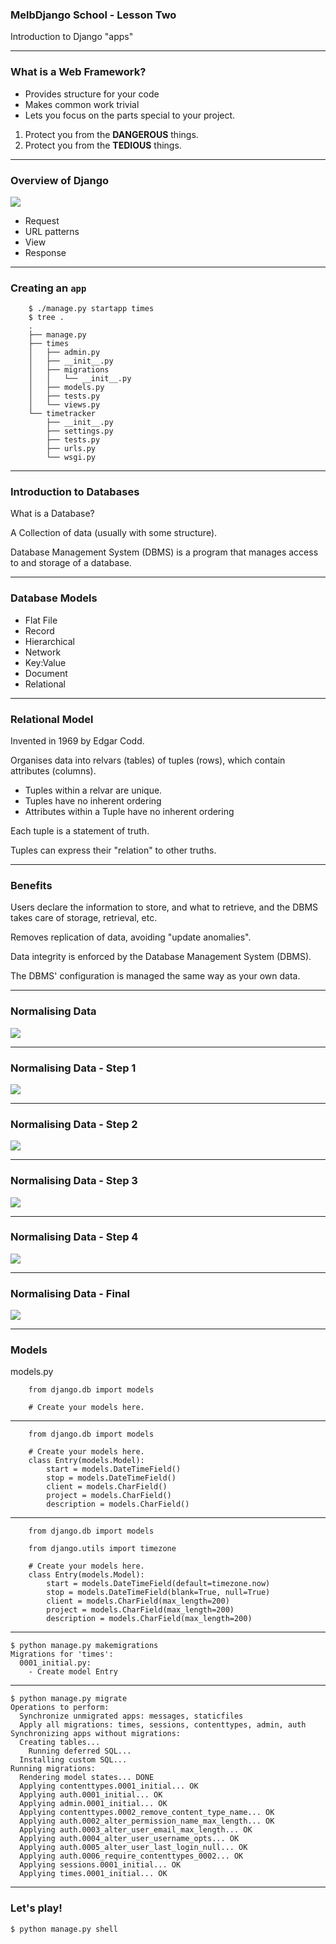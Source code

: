 ### MelbDjango School - Lesson Two

Introduction to Django "apps"

---

###  What is a Web Framework?

 - Provides structure for your code
 - Makes common work trivial
 - Lets you focus on the parts special to your project.

1. Protect you from the __DANGEROUS__ things.
2. Protect you from the __TEDIOUS__ things.

---

### Overview of Django

![](./img/django-flow.png)

- Request
- URL patterns
- View
- Response

---

### Creating an `app`

```
    $ ./manage.py startapp times
    $ tree .
    .
    ├── manage.py
    ├── times
    │   ├── admin.py
    │   ├── __init__.py
    │   ├── migrations
    │   │   └── __init__.py
    │   ├── models.py
    │   ├── tests.py
    │   └── views.py
    └── timetracker
        ├── __init__.py
        ├── settings.py
        ├── tests.py
        ├── urls.py
        └── wsgi.py

```

---

### Introduction to Databases

What is a Database?

A Collection of data (usually with some structure).

Database Management System (DBMS) is a program that manages access to and storage of a database.

---

### Database Models

- Flat File
- Record
- Hierarchical
- Network
- Key:Value
- Document
- Relational

---

### Relational Model

Invented in 1969 by Edgar Codd.

Organises data into relvars (tables) of tuples (rows), which contain attributes (columns).

- Tuples within a relvar are unique.
- Tuples have no inherent ordering
- Attributes within a Tuple have no inherent ordering

Each tuple is a statement of truth.

Tuples can express their "relation" to other truths.

---

### Benefits

Users declare the information to store, and what to retrieve, and the DBMS takes care of storage, retrieval, etc.

Removes replication of data, avoiding "update anomalies".

Data integrity is enforced by the Database Management System (DBMS).

The DBMS' configuration is managed the same way as your own data.

---

### Normalising Data

![](./img/normalise1.png)

---

### Normalising Data - Step 1

![](./img/normalise2.png)

---

### Normalising Data - Step 2

![](./img/normalise3.png)

---

### Normalising Data - Step 3

![](./img/normalise4.png)

---

### Normalising Data - Step 4

![](./img/normalise5.png)

---

### Normalising Data - Final

![](./img/normalise6.png)

---

### Models

models.py

```
    from django.db import models

    # Create your models here.
```

---

```
    from django.db import models

    # Create your models here.
    class Entry(models.Model):
        start = models.DateTimeField()
        stop = models.DateTimeField()
        client = models.CharField()
        project = models.CharField()
        description = models.CharField()

```

---

```
    from django.db import models

    from django.utils import timezone

    # Create your models here.
    class Entry(models.Model):
        start = models.DateTimeField(default=timezone.now)
        stop = models.DateTimeField(blank=True, null=True)
        client = models.CharField(max_length=200)
        project = models.CharField(max_length=200)
        description = models.CharField(max_length=200)

```

---

```
$ python manage.py makemigrations
Migrations for 'times':
  0001_initial.py:
    - Create model Entry

```

---

```
$ python manage.py migrate
Operations to perform:
  Synchronize unmigrated apps: messages, staticfiles
  Apply all migrations: times, sessions, contenttypes, admin, auth
Synchronizing apps without migrations:
  Creating tables...
    Running deferred SQL...
  Installing custom SQL...
Running migrations:
  Rendering model states... DONE
  Applying contenttypes.0001_initial... OK
  Applying auth.0001_initial... OK
  Applying admin.0001_initial... OK
  Applying contenttypes.0002_remove_content_type_name... OK
  Applying auth.0002_alter_permission_name_max_length... OK
  Applying auth.0003_alter_user_email_max_length... OK
  Applying auth.0004_alter_user_username_opts... OK
  Applying auth.0005_alter_user_last_login_null... OK
  Applying auth.0006_require_contenttypes_0002... OK
  Applying sessions.0001_initial... OK
  Applying times.0001_initial... OK
```

---
### Let's play!


```
$ python manage.py shell
```
